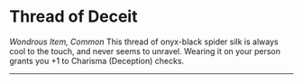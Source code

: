 # Thread of Deceit
*Wondrous Item, Common*
This thread of onyx-black spider silk is always cool to the touch, and never seems to unravel. Wearing it on your person grants you +1 to Charisma (Deception) checks.

---
